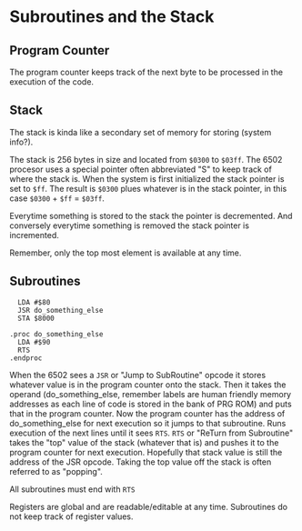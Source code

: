 # Subroutines and the Stack

## Program Counter
The program counter keeps track of the next byte to be processed in the execution of the code.

## Stack
The stack is kinda like a secondary set of memory for storing (system info?).

The stack is 256 bytes in size and located from `$0300` to `$03ff`. The 6502 procesor uses a special pointer
often abbreviated "S" to keep track of where the stack is. When the system is first initialized the stack pointer
is set to `$ff`. The result is `$0300` plues whatever is in the stack pointer, in this case `$0300` + `$ff` = `$03ff`.

Everytime something is stored to the stack the pointer is decremented. And conversely everytime something is removed
the stack pointer is incremented.

Remember, only the top most element is available at any time.

## Subroutines
```
  LDA #$80
  JSR do_something_else
  STA $8000

.proc do_something_else
  LDA #$90
  RTS
.endproc
```
When the 6502 sees a `JSR` or "Jump to SubRoutine" opcode it stores whatever value is in the program counter onto the stack.
Then it takes the operand (do_something_else, remember labels are human friendly memory addresses as each line of
code is stored in the bank of PRG ROM) and puts that in the program counter. Now the program counter has the
address of do_something_else for next execution so it jumps to that subroutine. Runs execution of the next lines until
it sees `RTS`. `RTS` or "ReTurn from Subroutine" takes the "top" value of the stack (whatever that is) and pushes
it to the program counter for next execution. Hopefully that stack value is still the address of the JSR opcode. Taking
the top value off the stack is often referred to as "popping".

All subroutines must end with `RTS`

Registers are global and are readable/editable at any time. Subroutines do not keep track of register values.
